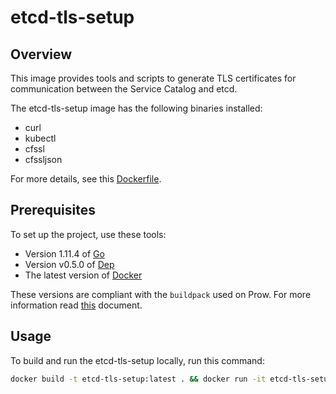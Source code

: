 # etcd-tls-setup

## Overview

This image provides tools and scripts to generate TLS certificates for communication between the Service Catalog and etcd.

The etcd-tls-setup image has the following binaries installed:

* curl
* kubectl
* cfssl
* cfssljson

For more details, see this [Dockerfile](Dockerfile).

## Prerequisites

To set up the project, use these tools:
* Version 1.11.4 of [Go](https://golang.org/dl/)
* Version v0.5.0 of [Dep](https://github.com/golang/dep)
* The latest version of [Docker](https://www.docker.com/)

These versions are compliant with the `buildpack` used on Prow. For more information read [this](https://github.com/kyma-project/test-infra/blob/master/prow/images/buildpack-golang/README.md) document.

## Usage

To build and run the etcd-tls-setup locally, run this command:

```bash
docker build -t etcd-tls-setup:latest . && docker run -it etcd-tls-setup:latest
```